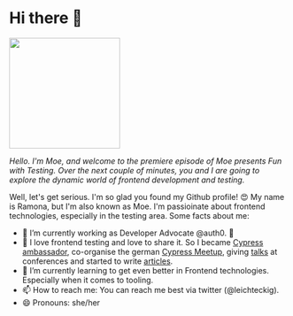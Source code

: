 # Hi there 👋

<img src="https://user-images.githubusercontent.com/29896429/114540538-f4e91000-9c55-11eb-85ff-db9e981feb4d.png" width="200">

*Hello. I'm Moe, and welcome to the premiere episode of Moe presents Fun with Testing. Over the next couple of minutes, you and I are going to explore the dynamic world of frontend development and testing.*

Well, let's get serious. I'm so glad you found my Github profile! 😍 My name is Ramona, but I'm also known as Moe. I'm passioinate about frontend technologies, especially in the testing area. Some facts about me:

- 🔭  I’m currently working as Developer Advocate @auth0. 💜
- 💜  I love frontend testing and love to share it. So I became [Cypress ambassador](https://cypress.io/ambassadors/), co-organise the german [Cypress Meetup](https://www.meetup.com/de-DE/cypress-de-community), giving [talks](https://speakerinnen.org/en/profiles/ramona-schwering) at conferences and started to write [articles](https://www.smashingmagazine.com/author/ramona-schwering/).
- 🌱  I’m currently learning to get even better in Frontend technologies. Especially when it comes to tooling.
- 📫  How to reach me: You can reach me best via twitter (@leichteckig).
- 😄  Pronouns: she/her
